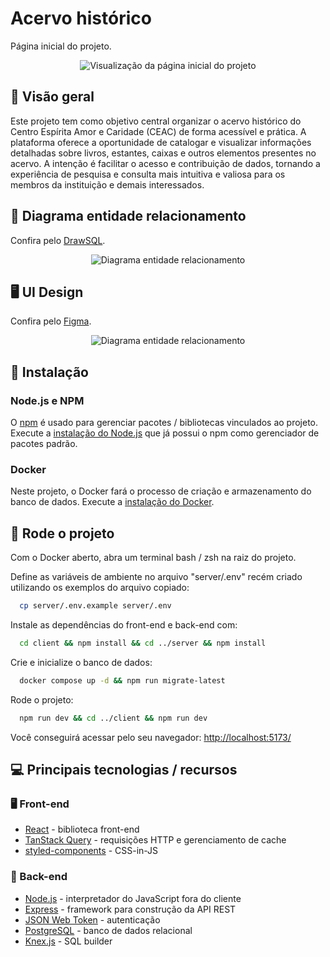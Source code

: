 # Acervo histórico

Página inicial do projeto.

<div align="center">
	<img src="https://github.com/bombinideh/library/assets/72027449/e5699a3a-bfb9-4cfb-af91-16aa9820b22c
"
	alt="Visualização da página inicial do projeto" />
</div>

## 🔎 Visão geral

Este projeto tem como objetivo central organizar o acervo histórico do Centro Espírita Amor e Caridade (CEAC) de forma acessível e prática. A plataforma oferece a oportunidade de catalogar e visualizar informações detalhadas sobre livros, estantes, caixas e outros elementos presentes no acervo. A intenção é facilitar o acesso e contribuição de dados, tornando a experiência de pesquisa e consulta mais intuitiva e valiosa para os membros da instituição e demais interessados.

## 💾 Diagrama entidade relacionamento

Confira pelo [DrawSQL](https://github.com/bombinideh/library/assets/72027449/47a6d7d1-3917-470b-8400-2a4591d068ae).

<div align="center">
	<img src="https://github.com/bombinideh/library/assets/72027449/47a6d7d1-3917-470b-8400-2a4591d068ae
"
	alt="Diagrama entidade relacionamento" />
</div>

## 🖥️ UI Design

Confira pelo [Figma](https://www.figma.com/file/1dPhUMg46mI1czPWzq5eZF/library-layout?type=design&node-id=3%3A2&mode=design&t=0j5RBuB7O7YKI59o-1).

<div align="center">
	<img src="https://github.com/bombinideh/library/assets/72027449/ac68d63e-4118-40e2-ab14-6f781436a5de"
	alt="Diagrama entidade relacionamento" />
</div>

## 🚀 Instalação

### Node.js e NPM

O [npm](https://www.npmjs.com/) é usado para gerenciar pacotes / bibliotecas vinculados ao projeto. Execute a [instalação do Node.js](https://nodejs.org/en/download/current) que já possui o npm como gerenciador de pacotes padrão.

### Docker

Neste projeto, o Docker fará o processo de criação e armazenamento do banco de dados. Execute a [instalação do Docker](https://www.docker.com/products/docker-desktop/).

## 🚀 Rode o projeto

Com o Docker aberto, abra um terminal bash / zsh na raiz do projeto. 

Define as variáveis de ambiente no arquivo "server/.env" recém criado utilizando os exemplos do arquivo copiado:
```bash
  cp server/.env.example server/.env
```

Instale as dependências do front-end e back-end com:

```bash
  cd client && npm install && cd ../server && npm install
```

Crie e inicialize o banco de dados:

```bash
  docker compose up -d && npm run migrate-latest
```

Rode o projeto:

```bash
  npm run dev && cd ../client && npm run dev
```

Você conseguirá acessar pelo seu navegador: [http://localhost:5173/](http://localhost:5173/)

## 💻 Principais tecnologias / recursos

### 🖥️ Front-end

- [React](https://react.dev/) - biblioteca front-end
- [TanStack Query](https://tanstack.com/query/v3/) - requisições HTTP e gerenciamento de cache
- [styled-components](https://styled-components.com/) - CSS-in-JS

### 💾 Back-end

- [Node.js](https://nodejs.org/en) - interpretador do JavaScript fora do cliente
- [Express](https://expressjs.com/pt-br/) - framework para construção da API REST
- [JSON Web Token](https://www.npmjs.com/package/jsonwebtoken) - autenticação
- [PostgreSQL](https://www.postgresql.org/) - banco de dados relacional
- [Knex.js](https://knexjs.org/) - SQL builder
